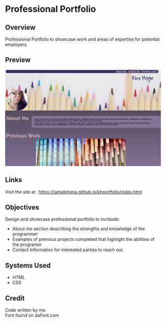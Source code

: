 # Professional Portfolio

## Overview
Professional Portfolio to showcase work and areas of expertise for potential employers. 

## Preview

![Preview Image](assets/images/part1.png)

## Links
Visit the site at : https://iamalphena.github.io/khportfolio/index.html

## Objectives
Design and showcase professional portfolio to incldude: 
   
* About me section describing the strengths and knowledge of the programmer  
* Examples of previous projects completed that highlight the abilities of the programer  
* Contact Information for interested parties to reach out. 

## Systems Used
* HTML  
* CSS

## Credit 
Code written by me.   
Font found on daFont.com

















